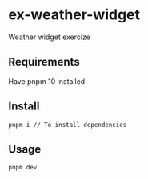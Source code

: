 # ex-weather-widget

Weather widget exercize

## Requirements

Have pnpm 10 installed

## Install

```
pnpm i // To install dependencies
```

## Usage

```
pnpm dev
```
